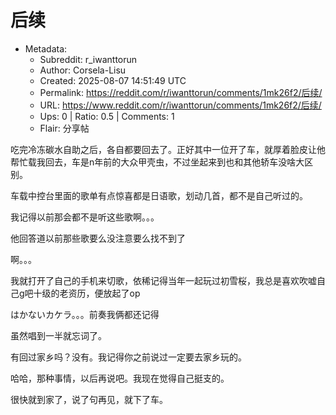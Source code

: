 # 后续

- Metadata:
  - Subreddit: r_iwanttorun
  - Author: Corsela-Lisu
  - Created: 2025-08-07 14:51:49 UTC
  - Permalink: https://reddit.com/r/iwanttorun/comments/1mk26f2/后续/
  - URL: https://www.reddit.com/r/iwanttorun/comments/1mk26f2/后续/
  - Ups: 0 | Ratio: 0.5 | Comments: 1
  - Flair: 分享帖


吃完冷冻碳水自助之后，各自都要回去了。正好其中一位开了车，就厚着脸皮让他帮忙载我回去，车是n年前的大众甲壳虫，不过坐起来到也和其他轿车没啥大区别。

车载中控台里面的歌单有点惊喜都是日语歌，划动几首，都不是自己听过的。

我记得以前那会都不是听这些歌啊。。。

他回答道以前那些歌要么没注意要么找不到了

啊。。。

我就打开了自己的手机来切歌，依稀记得当年一起玩过初雪桜，我总是喜欢吹嘘自己g吧十级的老资历，便放起了op

はかないカケラ。。。前奏我俩都还记得

虽然唱到一半就忘词了。

有回过家乡吗？没有。我记得你之前说过一定要去家乡玩的。

哈哈，那种事情，以后再说吧。我现在觉得自己挺支的。

很快就到家了，说了句再见，就下了车。

